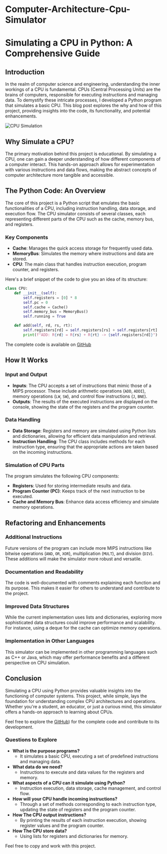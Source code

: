 # Computer-Architecture-Cpu-Simulator
# Simulating a CPU in Python: A Comprehensive Guide

## Introduction

In the realm of computer science and engineering, understanding the inner workings of a CPU is fundamental. CPUs (Central Processing Units) are the brains of computers, responsible for executing instructions and managing data. To demystify these intricate processes, I developed a Python program that simulates a basic CPU. This blog post explores the why and how of this project, providing insights into the code, its functionality, and potential enhancements.

![CPU Simulation](https://example.com/image.gif) 

## Why Simulate a CPU?

The primary motivation behind this project is educational. By simulating a CPU, one can gain a deeper understanding of how different components of a computer interact. This hands-on approach allows for experimentation with various instructions and data flows, making the abstract concepts of computer architecture more tangible and accessible.

## The Python Code: An Overview

The core of this project is a Python script that emulates the basic functionalities of a CPU, including instruction handling, data storage, and execution flow. The CPU simulator consists of several classes, each representing different parts of the CPU such as the cache, memory bus, and registers.

### Key Components

- **Cache**: Manages the quick access storage for frequently used data.
- **MemoryBus**: Simulates the memory where instructions and data are stored.
- **CPU**: The main class that handles instruction execution, program counter, and registers.

Here's a brief snippet of the code to give you an idea of its structure:

```python
class CPU:
    def __init__(self):
        self.registers = [0] * 8
        self.pc = 0
        self.cache = Cache()
        self.memory_bus = MemoryBus()
        self.running = True

    def add(self, rd, rs, rt):
        self.registers[rd] = self.registers[rs] + self.registers[rt]
        print(f"ADD: R{rd} = R{rs} + R{rt} -> {self.registers[rd]}")
```

The complete code is available on [GitHub](https://github.com/sunshine1247474/Computer-Architecture-Cpu-Simulator/blob/main/SimpleCPUSimulator.py)

## How It Works

### Input and Output

- **Inputs**: The CPU accepts a set of instructions that mimic those of a MIPS processor. These include arithmetic operations (`ADD`, `ADDI`), memory operations (`LW`, `SW`), and control flow instructions (`J`, `BNE`).
- **Outputs**: The results of the executed instructions are displayed on the console, showing the state of the registers and the program counter.

### Data Handling

- **Data Storage**: Registers and memory are simulated using Python lists and dictionaries, allowing for efficient data manipulation and retrieval.
- **Instruction Handling**: The CPU class includes methods for each instruction type, ensuring that the appropriate actions are taken based on the incoming instructions.

### Simulation of CPU Parts

The program simulates the following CPU components:
- **Registers**: Used for storing intermediate results and data.
- **Program Counter (PC)**: Keeps track of the next instruction to be executed.
- **Cache and Memory Bus**: Enhance data access efficiency and simulate memory operations.

## Refactoring and Enhancements

### Additional Instructions

Future versions of the program can include more MIPS instructions like bitwise operations (`AND`, `OR`, `XOR`), multiplication (`MULT`), and division (`DIV`). These additions will make the simulator more robust and versatile.

### Documentation and Readability

The code is well-documented with comments explaining each function and its purpose. This makes it easier for others to understand and contribute to the project.

### Improved Data Structures

While the current implementation uses lists and dictionaries, exploring more sophisticated data structures could improve performance and scalability. For instance, using a deque for the cache can optimize memory operations.

### Implementation in Other Languages

This simulator can be implemented in other programming languages such as C++ or Java, which may offer performance benefits and a different perspective on CPU simulation.

## Conclusion

Simulating a CPU using Python provides valuable insights into the functioning of computer systems. This project, while simple, lays the foundation for understanding complex CPU architectures and operations. Whether you're a student, an educator, or just a curious mind, this simulator offers a hands-on approach to learning about CPUs.

Feel free to explore the [GitHub](https://github.com/sunshine1247474/Computer-Architecture-Cpu-Simulator/blob/main/SimpleCPUSimulator.py)) for the complete code and contribute to its development.

### Questions to Explore

- **What is the purpose programs?**
  - It simulates a basic CPU, executing a set of predefined instructions and managing data.
- **What data do we need?**
  - Instructions to execute and data values for the registers and memory.
- **What aspects of a CPU can it simulate using Python?**
  - Instruction execution, data storage, cache management, and control flow.
- **How will your CPU handle incoming instructions?**
  - Through a set of methods corresponding to each instruction type, updating the state of registers and the program counter.
- **How The CPU output instructions?**
  - By printing the results of each instruction execution, showing register values and the program counter.
- **How The CPU store data?**
  - Using lists for registers and dictionaries for memory.

Feel free to copy and work with this project.

